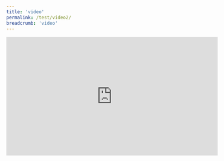 ```yaml
---
title: 'video'
permalink: /test/video2/
breadcrumb: 'video'
---
```

 <div class="video-container">
<iframe width="560" height="315" src="https://www.youtube.com/embed/TgS6vTnweNU" frameborder="0" allow="accelerometer; autoplay; encrypted-media; gyroscope; picture-in-picture" allowfullscreen></iframe></div>
